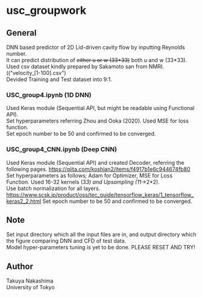 # usc_groupwork
## General
DNN based predictor of 2D Lid-driven cavity flow by inputting Reynolds number.  
It can predict distribution of ~~either u or w (33*33)~~ both u and w (33*33).  
Used csv dataset kindly prepared by Sakamoto san from NMRI. (("velocity_[1-100].csv")  
Devided Training and Test dataset into 9:1.  

### USC_group4.ipynb (1D DNN)
Used Keras module (Sequential API, but might be readable using Functional API).  
Set hyperparameters referring Zhou and Ooka (2020). Used MSE for loss function.  
Set epoch number to be 50 and confirmed to be converged.  

### USC_group4_CNN.ipynb (Deep CNN)
Used Keras module (Sequential API) and created Decoder, referring the following pages.
https://qiita.com/koshian2/items/f4917b1e6c944674fb80
Set hyperparameters as follows; Adam for Optimizer, MSE for Loss Function.
Used 16-32 kernels (3*3) and Upsampling (1*1→2*2).  
Use batch normalization for all layers.  
https://www.scsk.jp/product/oss/tec_guide/tensorflow_keras/1_tensorflow_keras2_2.html
Set epoch number to be 50 and confirmed to be converged.

## Note
Set input directory which all the input files are in, and output directory which the figure comparing DNN and CFD of test data.  
Model hyper-parameters tuning is yet to be done. PLEASE RESET AND TRY!

## Author
Takuya Nakashima  
University of Tokyo
